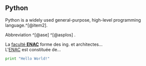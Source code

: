 ## Python
Python is a widely used general-purpose, high-level programming language.^[@item2].

Abbreviation  ^[@ase] ^[@asplos] .

La [faculté **ENAC**][webEnac] forme des ing. et architectes...  
L'[ENAC][webEnac] est constituée de...

[webEnac]: http://enac.epfl.ch "Environnement naturel..."

```python
print "Hello World!"
```
